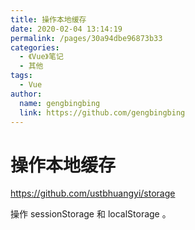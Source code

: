 ```yaml
---
title: 操作本地缓存
date: 2020-02-04 13:14:19
permalink: /pages/30a94dbe96873b33
categories:
  - 《Vue》笔记
  - 其他
tags:
  - Vue
author:
  name: gengbingbing
  link: https://github.com/gengbingbing
---
```

# 操作本地缓存

<https://github.com/ustbhuangyi/storage>

操作 sessionStorage 和 localStorage 。

